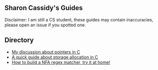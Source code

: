 ## Sharon Cassidy's Guides

Disclaimer: I am still a CS student, these guides may contain inaccuracies, please open an issue if you spotted one.

## Directory
* [My discussion about pointers in C](Pointers%20in%20C.md)
* [A quick guide about storage allocation in C](Dynamic%20Storage%20Allocation%20and%20You.md)
* [How to build a NFA regex matcher, try it at home!](Do-It-Yourself%20NFA%20regex.md)
